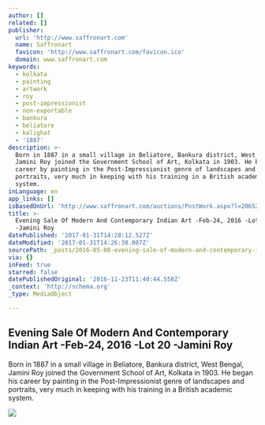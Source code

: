```yaml
---
author: []
related: []
publisher:
  url: 'http://www.saffronart.com'
  name: Saffronart
  favicon: 'http://www.saffronart.com/favicon.ico'
  domain: www.saffronart.com
keywords:
  - kolkata
  - painting
  - artwork
  - roy
  - post-impressionist
  - non-exportable
  - bankura
  - beliatore
  - kalighat
  - '1887'
description: >-
  Born in 1887 in a small village in Beliatore, Bankura district, West Bengal,
  Jamini Roy joined the Government School of Art, Kolkata in 1903. He began his
  career by painting in the Post-Impressionist genre of landscapes and
  portraits, very much in keeping with his training in a British academic
  system.
inLanguage: en
app_links: []
isBasedOnUrl: 'http://www.saffronart.com/auctions/PostWork.aspx?l=20652'
title: >-
  Evening Sale Of Modern And Contemporary Indian Art -Feb-24, 2016 -Lot 20
  -Jamini Roy
datePublished: '2017-01-31T14:28:12.527Z'
dateModified: '2017-01-31T14:26:38.007Z'
sourcePath: _posts/2016-05-08-evening-sale-of-modern-and-contemporary-indian-art-feb-24.md
via: {}
inFeed: true
starred: false
datePublishedOriginal: '2016-11-23T11:40:44.558Z'
_context: 'http://schema.org'
_type: MediaObject

---
```

<article style=""><h1>Evening Sale Of Modern And Contemporary Indian Art -Feb-24, 2016 -Lot 20 -Jamini Roy</h1><p>Born in 1887 in a small village in Beliatore, Bankura district, West Bengal, Jamini Roy joined the Government School of Art, Kolkata in 1903. He began his career by painting in the Post-Impressionist genre of landscapes and portraits, very much in keeping with his training in a British academic system.</p><img src="http://mediacloud.saffronart.com/auctions/2016/feblive/jaminir_1602live_27543_big.jpg" /></article>